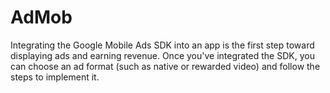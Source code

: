 # AdMob
Integrating the Google Mobile Ads SDK into an app is the first step toward displaying ads and earning revenue. Once you've integrated the SDK, you can choose an ad format (such as native or rewarded video) and follow the steps to implement it.
